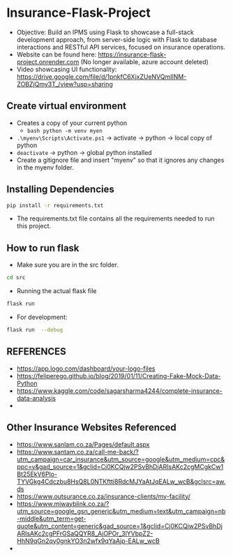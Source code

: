 # Insurance-Flask-Project
- Objective: Build an IPMS using Flask to showcase a full-stack development approach, from server-side logic with Flask to database interactions and RESTful API services, focused on insurance operations.
- Website can be found here: https://insurance-flask-project.onrender.com (No longer available, azure account deleted)
- Video showcasing UI functionality: https://drive.google.com/file/d/1pnkfC6XjxZUeNVQmIlNM-ZOBZjQmy3T_/view?usp=sharing

## Create virtual environment
- Creates a copy of your current python
    - ```bash python -m venv myen ```
- ```.\myenv\Scripts\Activate.ps1``` -> activate -> python -> local copy of python
- ```deactivate``` -> python -> global python installed
- Create a gitignore file and insert "myenv" so that it ignores any changes in the myenv folder.

## Installing Dependencies
```sh
pip install -r requirements.txt
```
- The requirements.txt file contains all the requirements needed to run this project.


## How to run flask
- Make sure you are in the src folder.
```sh
cd src
```
- Running the actual flask file
```sh  
flask run 
```

- For development:
```sh  
flask run  --debug
```

## REFERENCES
- https://app.logo.com/dashboard/your-logo-files
- https://feliperego.github.io/blog/2019/01/11/Creating-Fake-Mock-Data-Python
- https://www.kaggle.com/code/sagarsharma4244/complete-insurance-data-analysis
- 

## Other Insurance Websites Referenced
- https://www.sanlam.co.za/Pages/default.aspx
- https://www.santam.co.za/call-me-back/?utm_campaign=car_insurance&utm_source=google&utm_medium=cpc&ppc=y&gad_source=1&gclid=Cj0KCQjw2PSvBhDjARIsAKc2cgMCgkCw1Bt25EkV6Plo-TYVGkg4Cdczbu8HsQ8L0NTKftti8RdcMJYaAtJqEALw_wcB&gclsrc=aw.ds
- https://www.outsurance.co.za/insurance-clients/my-facility/
- https://www.miwayblink.co.za/?utm_source=google_gsn_generic&utm_medium=text&utm_campaign=nb-middle&utm_term=get-quote&utm_content=generic&gad_source=1&gclid=Cj0KCQjw2PSvBhDjARIsAKc2cgPFrGSaQQYR8_AjOPOr_3lYVbpZ2-HhN9qGn2qy0gnkYO3n2wfx9qYaAjp-EALw_wcB
- 
